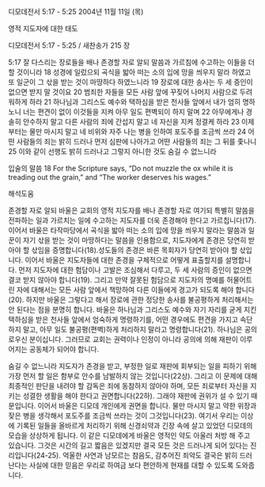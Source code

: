 디모데전서 5:17 - 5:25 
2004년 11월 11일 (목)

영적 지도자에 대한 태도



디모데전서 5:17 - 5:25 / 새찬송가 215 장


5:17 잘 다스리는 장로들을 배나 존경할 자로 알되 말씀과 가르침에 수고하는 이들을 더할 것이니라 18 성경에 일렀으되 곡식을 밟아 떠는 소의 입에 망을 씌우지 말라 하였고 또 일군이 그 삯을 받는 것이 마땅하다 하였느니라 19 장로에 대한 송사는 두 세 증인이 없으면 받지 말 것이요 20 범죄한 자들을 모든 사람 앞에 꾸짖어 나머지 사람으로 두려워하게 하라 21 하나님과 그리스도 예수와 택하심을 받은 천사들 앞에서 내가 엄히 명하노니 너는 편견이 없이 이것들을 지켜 아무 일도 편벽되이 하지 말며 22 아무에게나 경솔히 안수하지 말고 다른 사람의 죄에 간섭지 말고 네 자신을 지켜 정결케 하라 23 이제부터는 물만 마시지 말고 네 비위와 자주 나는 병을 인하여 포도주를 조금씩 쓰라 24 어떤 사람들의 죄는 밝히 드러나 먼저 심판에 나아가고 어떤 사람들의 죄는 그 뒤를 좇나니 25 이와 같이 선행도 밝히 드러나고 그렇지 아니한 것도 숨길 수 없느니라 

입술의 말씀
18 For the Scripture says, “Do not muzzle the ox while it is treading out the grain,” and “The worker deserves his wages.”

해석도움





존경할 자로 알되
바울은 교회의 영적 지도자를 배나 존경할 자로 여기되 특별히 말씀을 전파하는 일과 가르치는 일에 수고하는 지도자를 더욱 존경해야 한다고 가르칩니다(17). 이어서 바울은 타작마당에서 곡식을 밟아 떠는 소의 입에 망을 씌우지 말라는 말씀과 일꾼이 자기 삯을 받는 것이 마땅하다는 말씀을 인용함으로, 지도자에게 존경은 당연히 받아야 할 삯임을 증명합니다(18).성도들의 존경은 바른 목회자가 당연히 받아야 할 삯입니다. 이어서 바울은 지도자들에 대한 존경을 구체적으로 어떻게 표출할지를 설명합니다. 먼저 지도자에 대한 험담이나 고발은 조심해서 다루고, 두 세 사람의 증인이 없으면 결코 받지 않아야 합니다(19). 그리고 만약 잘못된 험담으로 지도자의 명예를 허물어트린 자에 대해서는 모든 사람 앞에서 책망하여 다른 이들에게 경고가 되도록 해야 합니다(20). 하지만 바울은 그렇다고 해서 장로에 관한 정당한 송사를 불공평하게 처리해서는 안 된다는 점을 분명히 합니다. 바울은 하나님과 그리스도 예수와 자기 자리를 굳게 지킨 택하심을 받은 천사들 앞에서 엄숙하게 명령하기를, 어떤 경우에도 편견을 가지고 속단하지 말고, 아무 일도 불공평(편벽)하게 처리하지 말라고 명령합니다(21). 하나님은 공의로우신 분이십니다. 그러므로 교회는 권력이나 인정이 아니라 공의에 의해 재판이 이루어지는 공동체가 되어야 합니다.  

숨길 수 없느니라
지도자가 존경을 받고, 부정한 일로 재판에 회부되는 일을 피하기 위해 가장 먼저 할 일은 함부로 안수를 남발하지 않는 것입니다(22상). 그리고 이 문제에 대해 최종적인 판단을 내려야 할 감독은 죄에 동참하지 않아야 하며, 모든 죄로부터 자신을 지키는 성결한 생활을 해야 한다고 권면합니다(22하). 그래야 재판에 권위가 설 수 있기 때문입니다. 이어서 바울은 디모데 개인에게 권면을 합니다. 물만 마시지 말고 약한 위장과 잦은 병을 생각해서 포도주를 조금씩 쓰라는 것이 그것입니다(23). 여기서 우리는 이상에 기록된 일들을 올바르게 처리하기 위해 신경쇠약과 긴장 속에 살고 있었던 디모데의 모습을 상상하게 됩니다. 이 같은 디모데에게 바울은 영적인 약도 아울러 처방 해 주고 있습니다. 그것은 시간의 길고 짧음은 있겠지만 결국 모든 것은 드러나게 되어 있다는 진리입니다(24-25). 억울한 사연과 남모르는 참음도, 감추어진 죄악도 결국은 밝히 드러난다는 사실에 대한 믿음은 우리로 하여금 보다 편안하게 현재를 대할 수 있도록 도와줍니다.